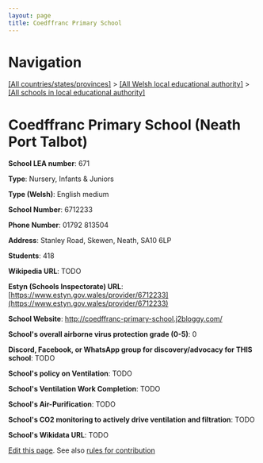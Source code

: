 ```yaml
---
layout: page
title: Coedffranc Primary School
---
```

# Navigation

[[All countries/states/provinces]](../../..) > [[All Welsh local educational authority]](../..) > [[All schools in local educational authority]](..)

# Coedffranc Primary School (Neath Port Talbot)

**School LEA number**: 671

**Type**: Nursery, Infants & Juniors

**Type (Welsh)**: English medium

**School Number**: 6712233

**Phone Number**: 01792 813504

**Address**: Stanley Road, Skewen, Neath, SA10 6LP

**Students**: 418

**Wikipedia URL**: TODO

**Estyn (Schools Inspectorate) URL**: [https://www.estyn.gov.wales/provider/6712233](https://www.estyn.gov.wales/provider/6712233)

**School Website**: http://coedffranc-primary-school.j2bloggy.com/

**School's overall airborne virus protection grade (0-5)**: 0

**Discord, Facebook, or WhatsApp group for discovery/advocacy for THIS school**: TODO

**School's policy on Ventilation**: TODO

**School's Ventilation Work Completion**: TODO

**School's Air-Purification**: TODO

**School's CO2 monitoring to actively drive ventilation and filtration**: TODO

**School's Wikidata URL**: TODO




[Edit this page](https://github.com/VentilationProject/Wales/edit/prif/./Neath_Port_Talbot/Coedffranc_Primary_School.md). See also [rules for contribution](../../../contribution-rules/)